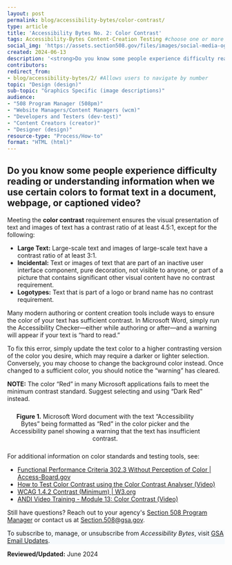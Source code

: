 ```yaml
---
layout: post
permalink: blog/accessibility-bytes/color-contrast/
type: article
title: 'Accessibility Bytes No. 2: Color Contrast'
tags: Accessibility-Bytes Content-Creation Testing #choose one or more (comma separated): Accessibility-Bytes, Acquisition, Content-Creation, Design-and-Develop, Events, Policy-and-Management, Testing 
social_img: 'https://assets.section508.gov/files/images/social-media-og-image-bytes.jpg'
created: 2024-06-13
description: '<strong>Do you know some people experience difficulty reading or understanding information when we use certain colors to format text in a document, webpage, or captioned video?</strong><p>Meeting the color contrast requirement ensures the visual presentation of text and images of text has a contrast ratio of at least 4.5:1.'
contributors: 
redirect_from:
- blog/accessibility-bytes/2/ #Allows users to navigate by number
topic: "Design (design)"
sub-topic: "Graphics Specific (image descriptions)"
audience:
- "508 Program Manager (508pm)"
- "Website Managers/Content Managers (wcm)"
- "Developers and Testers (dev-test)"
- "Content Creators (creator)"
- "Designer (design)"
resource-type: "Process/How-to"
format: "HTML (html)"
---
```

<h2 style="line-height:1.2;">Do you know some people experience difficulty reading or understanding information when we use certain colors to format text in a document, webpage, or captioned video?</h2>

Meeting the **color contrast** requirement ensures the visual presentation of text and images of text has a contrast ratio of at least 4.5:1, except for the following:

* **Large Text:** Large-scale text and images of large-scale text have a contrast ratio of at least 3:1.
* **Incidental:** Text or images of text that are part of an inactive user interface component, pure decoration, not visible to anyone, or part of a picture that contains significant other visual content have no contrast requirement.
* **Logotypes:** Text that is part of a logo or brand name has no contrast requirement.

Many modern authoring or content creation tools include ways to ensure the color of your text has sufficient contrast. In Microsoft Word, simply run the Accessibility Checker—either while authoring or after—and a warning will appear if your text is “hard to read.”

To fix this error, simply update the text color to a higher contrasting version of the color you desire, which may require a darker or lighter selection. Conversely, you may choose to change the background color instead. Once changed to a sufficient color, you should notice the “warning” has cleared.

**NOTE:** The color “Red” in many Microsoft applications fails to meet the minimum contrast standard. Suggest selecting and using “Dark Red” instead.

<div class="tablet:grid-col" style="margin: auto; max-width: 100%; text-align: center; padding: 10px 0px">
    <div class="margin-top-1"><img src="https://assets.section508.gov/files/images/byte-002-figure-1.jpg" alt="" aria-describedby="figure-1" class="border-2px border-base-light shadow-2 padding-1">
    </div>
    <div class="font-mono-3xs margin-x-auto auto" style="max-width: 90%; text-align: center;"><span id="figure-1"><strong>Figure 1.</strong> Microsoft Word document with the text “Accessibility Bytes” being formatted as “Red” in the color picker and the Accessibility panel showing a warning that the text has insufficient contrast.</span>
    </div>
</div>

For additional information on color standards and testing tools, see: 

* <a href="https://www.access-board.gov/ict/#302.3" target="_blank" class="usa-link--external">Functional Performance Criteria 302.3 Without Perception of Color | Access-Board.gov</a>
* [How to Test Color Contrast using the Color Contrast Analyser (Video)]({{site.baseurl}}/test/web-software/andi-training-videos/color-contrast-analyzer)
* <a href="https://www.w3.org/WAI/WCAG22/quickref/?versions=2.0&currentsidebar=%23col_overview#contrast-minimum" target="_blank" class="usa-link--external">WCAG 1.4.2 Contrast (Minimum) | W3.org</a>
* [ANDI Video Training - Module 13: Color Contrast (Video)]({{site.baseurl}}/training/web-software/andi-training-videos/color-contrast/)

Still have questions? Reach out to your agency's [Section 508 Program Manager]({{site.baseurl}}/tools/program-manager-listing/) or contact us at <Section.508@gsa.gov>.

<div class="border-base radius-lg border-1px padding-1" style="width: 100%; background-color: #f5f9fc;">
To subscribe to, manage, or unsubscribe from <em>Accessibility Bytes</em>, visit <a href="https://public.govdelivery.com/accounts/USGSA/subscriber/new?topic_id=USGSA_1324" target="_blank" class="usa-link--external">GSA Email Updates</a>.
</div>

**Reviewed/Updated:** June 2024